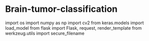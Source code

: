 # Brain-tumor-classification

import os
import numpy as np
import cv2
from keras.models import load_model
from flask import Flask, request, render_template
from werkzeug.utils import secure_filename
